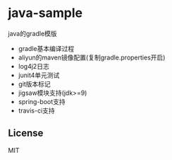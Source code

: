# java-sample

java的gradle模版 

+ gradle基本编译过程
+ aliyun的maven镜像配置(复制gradle.properties开启)
+ log4j2日志
+ junit4单元测试
+ git版本标记
+ jigsaw模块支持(jdk>=9)
+ spring-boot支持
+ travis-ci支持

## License
MIT
